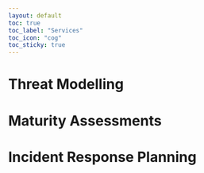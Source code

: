 ```yaml
---
layout: default
toc: true
toc_label: "Services"
toc_icon: "cog"
toc_sticky: true
---
```


# Threat Modelling
# Maturity Assessments
# Incident Response Planning
